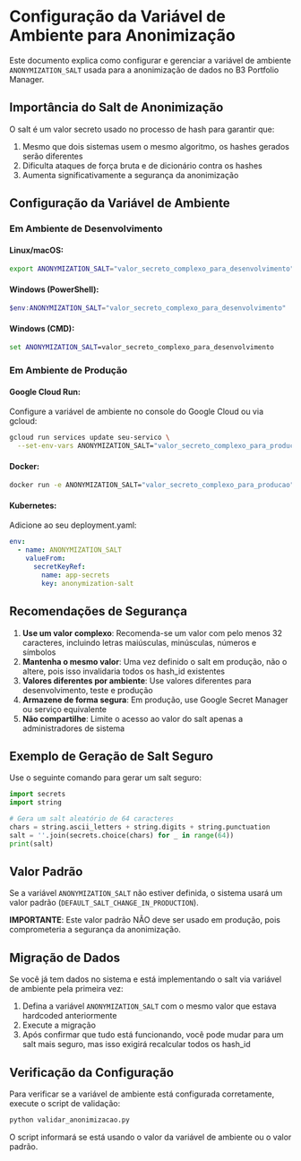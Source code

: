 # Configuração da Variável de Ambiente para Anonimização

Este documento explica como configurar e gerenciar a variável de ambiente `ANONYMIZATION_SALT` usada para a anonimização de dados no B3 Portfolio Manager.

## Importância do Salt de Anonimização

O salt é um valor secreto usado no processo de hash para garantir que:

1. Mesmo que dois sistemas usem o mesmo algoritmo, os hashes gerados serão diferentes
2. Dificulta ataques de força bruta e de dicionário contra os hashes
3. Aumenta significativamente a segurança da anonimização

## Configuração da Variável de Ambiente

### Em Ambiente de Desenvolvimento

#### Linux/macOS:
```bash
export ANONYMIZATION_SALT="valor_secreto_complexo_para_desenvolvimento"
```

#### Windows (PowerShell):
```powershell
$env:ANONYMIZATION_SALT="valor_secreto_complexo_para_desenvolvimento"
```

#### Windows (CMD):
```cmd
set ANONYMIZATION_SALT=valor_secreto_complexo_para_desenvolvimento
```

### Em Ambiente de Produção

#### Google Cloud Run:
Configure a variável de ambiente no console do Google Cloud ou via gcloud:

```bash
gcloud run services update seu-servico \
  --set-env-vars ANONYMIZATION_SALT="valor_secreto_complexo_para_producao"
```

#### Docker:
```bash
docker run -e ANONYMIZATION_SALT="valor_secreto_complexo_para_producao" sua-imagem
```

#### Kubernetes:
Adicione ao seu deployment.yaml:
```yaml
env:
  - name: ANONYMIZATION_SALT
    valueFrom:
      secretKeyRef:
        name: app-secrets
        key: anonymization-salt
```

## Recomendações de Segurança

1. **Use um valor complexo**: Recomenda-se um valor com pelo menos 32 caracteres, incluindo letras maiúsculas, minúsculas, números e símbolos
2. **Mantenha o mesmo valor**: Uma vez definido o salt em produção, não o altere, pois isso invalidaria todos os hash_id existentes
3. **Valores diferentes por ambiente**: Use valores diferentes para desenvolvimento, teste e produção
4. **Armazene de forma segura**: Em produção, use Google Secret Manager ou serviço equivalente
5. **Não compartilhe**: Limite o acesso ao valor do salt apenas a administradores de sistema

## Exemplo de Geração de Salt Seguro

Use o seguinte comando para gerar um salt seguro:

```python
import secrets
import string

# Gera um salt aleatório de 64 caracteres
chars = string.ascii_letters + string.digits + string.punctuation
salt = ''.join(secrets.choice(chars) for _ in range(64))
print(salt)
```

## Valor Padrão

Se a variável `ANONYMIZATION_SALT` não estiver definida, o sistema usará um valor padrão (`DEFAULT_SALT_CHANGE_IN_PRODUCTION`). 

**IMPORTANTE**: Este valor padrão NÃO deve ser usado em produção, pois comprometeria a segurança da anonimização.

## Migração de Dados

Se você já tem dados no sistema e está implementando o salt via variável de ambiente pela primeira vez:

1. Defina a variável `ANONYMIZATION_SALT` com o mesmo valor que estava hardcoded anteriormente
2. Execute a migração
3. Após confirmar que tudo está funcionando, você pode mudar para um salt mais seguro, mas isso exigirá recalcular todos os hash_id

## Verificação da Configuração

Para verificar se a variável de ambiente está configurada corretamente, execute o script de validação:

```bash
python validar_anonimizacao.py
```

O script informará se está usando o valor da variável de ambiente ou o valor padrão.
